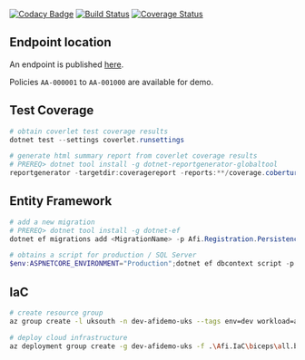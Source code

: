 [![Codacy Badge](https://app.codacy.com/project/badge/Grade/1f1959d4a297433fb4ab7d2d177a82c8)](https://www.codacy.com/gh/ne1410s/afi.registration/dashboard)
[![Build Status](https://app.travis-ci.com/ne1410s/afi.registration.svg?branch=main)](https://app.travis-ci.com/ne1410s/afi.registration)
[![Coverage Status](https://coveralls.io/repos/github/ne1410s/afi.registration/badge.svg?branch=main)](https://coveralls.io/github/ne1410s/afi.registration?branch=main)

## Endpoint location
An endpoint is published [here](https://dev-registrationapp-afidemo-uks.azurewebsites.net/swagger/index.html).

Policies `AA-000001` to `AA-001000` are available for demo.

## Test Coverage
```powershell
# obtain coverlet test coverage results
dotnet test --settings coverlet.runsettings

# generate html summary report from coverlet coverage results
# PREREQ> dotnet tool install -g dotnet-reportgenerator-globaltool
reportgenerator -targetdir:coveragereport -reports:**/coverage.cobertura.xml -reporttypes:"html;htmlsummary" 
```

## Entity Framework
```powershell
# add a new migration
# PREREQ> dotnet tool install -g dotnet-ef
dotnet ef migrations add <MigrationName> -p Afi.Registration.Persistence -s Afi.Registration.Api

# obtains a script for production / SQL Server
$env:ASPNETCORE_ENVIRONMENT="Production";dotnet ef dbcontext script -p Afi.Registration.Persistence -s Afi.Registration.Api
```

## IaC
```bash
# create resource group
az group create -l uksouth -n dev-afidemo-uks --tags env=dev workload=afidemo

# deploy cloud infrastructure
az deployment group create -g dev-afidemo-uks -f .\Afi.IaC\biceps\all.bicep -p sqlAdminUser=afiadmin
```
